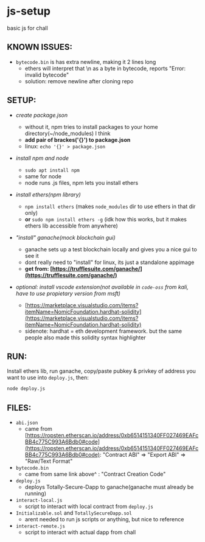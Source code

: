 # js-setup
basic js for chall


## KNOWN ISSUES:
- `bytecode.bin` is has extra newline, making it 2 lines long
    - ethers will interpret that \n as a byte in bytecode, reports "Error: invalid bytecode"
    - solution: remove newline after cloning repo

## SETUP:
- _create package.json_
    - without it, npm tries to install packages to your home directory(~/node_modules) I think
    - __add pair of brackes('{}') to package.json__
    - linux: ``echo '{}' > package.json``
- _install npm and node_
  - `sudo apt install npm`
  - same for node
  - node runs .js files, npm lets you install ethers

- _install ethers(npm library)_
  - `npm install ethers` (makes `node_modules` dir to use ethers in that dir only)
  - __or__ `sudo npm install ethers -g` (idk how this works, but it makes ethers lib accessible from anywhere)

- _"install" ganache(mock blockchain gui)_
  - ganache sets up a test blockchain locally and gives you a nice gui to see it
  - dont really need to "install" for linux, its just a standalone appimage
  - __get from: [https://trufflesuite.com/ganache/](https://trufflesuite.com/ganache/)__
  
- _optional: install vscode extension(not available in `code-oss` from kali, have to use propietary version from msft)_
  - [https://marketplace.visualstudio.com/items?itemName=NomicFoundation.hardhat-solidity](https://marketplace.visualstudio.com/items?itemName=NomicFoundation.hardhat-solidity)
  - sidenote: hardhat = eth development framework. but the same people also made this solidity syntax highlighter

## RUN:
Install ethers lib, run ganache, copy/paste pubkey & privkey of address you want to use into `deploy.js`, then:
```sh
node deploy.js
```

## FILES:
- `abi.json`
    - came from [https://ropsten.etherscan.io/address/0xb6514151340FF027469EAFcBB4c775C993A6Bdb0#code](https://ropsten.etherscan.io/address/0xb6514151340FF027469EAFcBB4c775C993A6Bdb0#code): "Contract ABI" => "Export ABI" => "Raw/Text Format"
- `bytecode.bin`
    - came from same link above^ : "Contract Creation Code"
-  `deploy.js`
    - deploys Totally-Secure-Dapp to ganache(ganache must already be running)
- `interact-local.js`
    - script to interact with local contract from `deploy.js`
- `Initializable.sol` and `TotallySecureDapp.sol`
    - arent needed to run js scripts or anything, but nice to reference
- `interact-remote.js`
    - script to interact with actual dapp from chall
